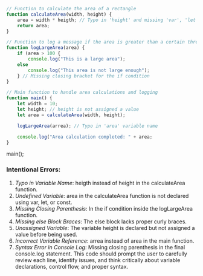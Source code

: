 ```javascript
// Function to calculate the area of a rectangle
function calculateArea(width, height) {
    area = width * heigth; // Typo in 'height' and missing 'var', 'let', or 'const' for 'area'
    return area;
}

// Function to log a message if the area is greater than a certain threshold
function logLargeArea(area) {
    if (area > 100 {
        console.log("This is a large area");
    else
        console.log("This area is not large enough");
    } // Missing closing bracket for the if condition
}

// Main function to handle area calculations and logging
function main() {
    let width = 10;
    let height; // height is not assigned a value
    let area = calculateArea(width, height);

    logLargeArea(arrea); // Typo in 'area' variable name

    console.log("Area calculation completed: " + area;
}
```

main();

### Intentional Errors:

1. _Typo in Variable Name_: heigth instead of height in the calculateArea function.
2. _Undefined Variable_: area in the calculateArea function is not declared using var, let, or const.
3. _Missing Closing Parenthesis_: In the if condition inside the logLargeArea function.
4. _Missing else Block Braces_: The else block lacks proper curly braces.
5. _Unassigned Variable_: The variable height is declared but not assigned a value before being used.
6. _Incorrect Variable Reference_: arrea instead of area in the main function.
7. _Syntax Error in Console Log_: Missing closing parenthesis in the final console.log statement.
   This code should prompt the user to carefully review each line, identify issues, and think critically about variable declarations, control flow, and proper syntax.
